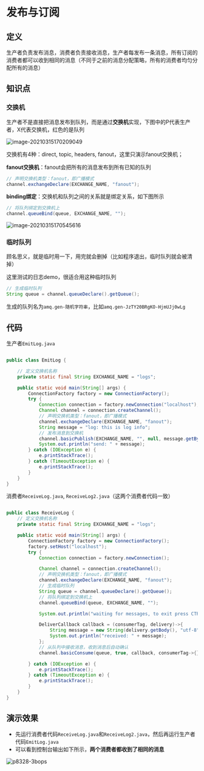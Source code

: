 # 发布与订阅

## 定义

生产者负责发布消息，消费者负责接收消息，生产者每发布一条消息，所有订阅的消费者都可以收到相同的消息（不同于之前的消息分配策略，所有的消费者均匀分配所有的消息）

## 知识点

### 交换机

生产者不是直接把消息发布到队列，而是通过**交换机**实现，下图中的P代表生产者，X代表交换机，红色的是队列

![image-20210315170209049](https://i.loli.net/2021/03/15/zwhgMHG6Svf4xjD.png)

交换机有4种：direct, topic, headers, fanout，这里只演示fanout交换机；

**fanout交换机**：fanout会把所有的消息发布到所有已知的队列

```java
// 声明交换机类型：fanout，即广播模式
channel.exchangeDeclare(EXCHANGE_NAME, "fanout");
```

**binding绑定**：交换机和队列之间的关系就是绑定关系，如下图所示

```java
// 将队列绑定到交换机上
channel.queueBind(queue, EXCHANGE_NAME, "");
```

![image-20210315170545616](https://i.loli.net/2021/03/15/9MICBOyzP8icrRA.png)

### 临时队列

顾名思义，就是临时用一下，用完就会删掉（比如程序退出，临时队列就会被清掉）

这里测试的日志demo，很适合用这种临时队列

```java
// 生成临时队列
String queue = channel.queueDeclare().getQueue();
```

生成的队列名为`amq.gen-随机字符串`，比如`amq.gen-JzTY20BRgKO-HjmUJj0wLg`

## 代码

生产者`EmitLog.java`

```java

public class EmitLog {

    // 定义交换机名称
    private static final String EXCHANGE_NAME = "logs";

    public static void main(String[] args) {
        ConnectionFactory factory = new ConnectionFactory();
        try {
            Connection connection = factory.newConnection("localhost");
            Channel channel = connection.createChannel();
            // 声明交换机类型：fanout，即广播模式
            channel.exchangeDeclare(EXCHANGE_NAME, "fanout");
            String message = "log: this is log info";
            // 发布消息到交换机
            channel.basicPublish(EXCHANGE_NAME, "", null, message.getBytes());
            System.out.println("send: " + message);
        } catch (IOException e) {
            e.printStackTrace();
        } catch (TimeoutException e) {
            e.printStackTrace();
        }
    }
}
```



消费者`ReceiveLog.java`, `ReceiveLog2.java`（这两个消费者代码一致）

```java

public class ReceiveLog {
    // 定义交换机名称
    private static final String EXCHANGE_NAME = "logs";

    public static void main(String[] args) {
        ConnectionFactory factory = new ConnectionFactory();
        factory.setHost("localhost");
        try {
            Connection connection = factory.newConnection();

            Channel channel = connection.createChannel();
            // 声明交换机类型：fanout，即广播模式
            channel.exchangeDeclare(EXCHANGE_NAME, "fanout");
            // 生成临时队列
            String queue = channel.queueDeclare().getQueue();
            // 将队列绑定到交换机上
            channel.queueBind(queue, EXCHANGE_NAME, "");

            System.out.println("waiting for messages, to exit press CTRL+C");

            DeliverCallback callback = (consumerTag, delivery)->{
                String message = new String(delivery.getBody(), "utf-8");
                System.out.println("received: " + message);
            };
            // 从队列中接收消息，收到消息后自动确认
            channel.basicConsume(queue, true, callback, consumerTag->{});

        } catch (IOException e) {
            e.printStackTrace();
        } catch (TimeoutException e) {
            e.printStackTrace();
        }
    }
}
```

## 演示效果

- 先运行消费者代码`ReceiveLog.java`和`ReceiveLog2.java`，然后再运行生产者代码`EmitLog.java`
- 可以看到控制台输出如下所示，**两个消费者都收到了相同的消息**

![p8328-3bops](https://i.loli.net/2021/03/15/M2dlrhvSKORGUB5.gif)

